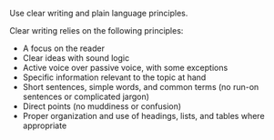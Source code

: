 Use clear writing and plain language principles.

Clear writing relies on the following principles:

* A focus on the reader
* Clear ideas with sound logic
* Active voice over passive voice, with some exceptions
* Specific information relevant to the topic at hand
* Short sentences, simple words, and common terms (no run-on sentences or complicated jargon)
* Direct points (no muddiness or confusion)
* Proper organization and use of headings, lists, and tables where appropriate